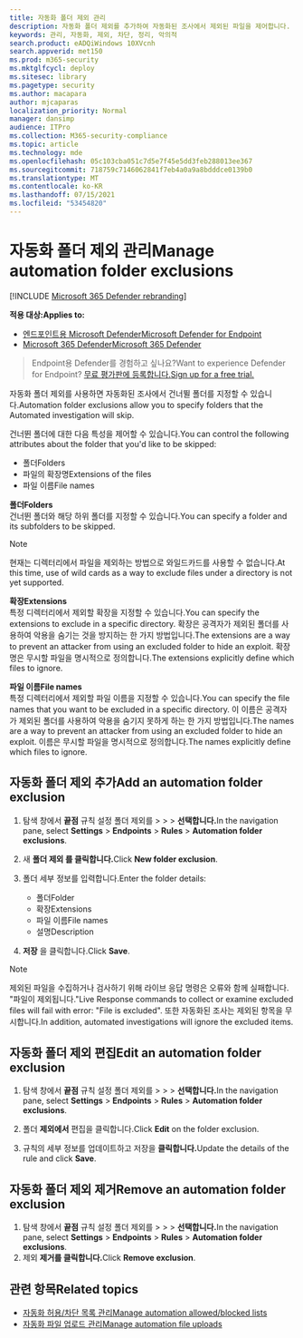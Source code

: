 ```yaml
---
title: 자동화 폴더 제외 관리
description: 자동화 폴더 제외를 추가하여 자동화된 조사에서 제외된 파일을 제어합니다.
keywords: 관리, 자동화, 제외, 차단, 정리, 악의적
search.product: eADQiWindows 10XVcnh
search.appverid: met150
ms.prod: m365-security
ms.mktglfcycl: deploy
ms.sitesec: library
ms.pagetype: security
ms.author: macapara
author: mjcaparas
localization_priority: Normal
manager: dansimp
audience: ITPro
ms.collection: M365-security-compliance
ms.topic: article
ms.technology: mde
ms.openlocfilehash: 05c103cba051c7d5e7f45e5dd3feb288013ee367
ms.sourcegitcommit: 718759c7146062841f7eb4a0a9a8bdddce0139b0
ms.translationtype: MT
ms.contentlocale: ko-KR
ms.lasthandoff: 07/15/2021
ms.locfileid: "53454820"
---
```

# <a name="manage-automation-folder-exclusions"></a><span data-ttu-id="5e9a7-104">자동화 폴더 제외 관리</span><span class="sxs-lookup"><span data-stu-id="5e9a7-104">Manage automation folder exclusions</span></span> 

[!INCLUDE [Microsoft 365 Defender rebranding](../../includes/microsoft-defender.md)]


<span data-ttu-id="5e9a7-105">**적용 대상:**</span><span class="sxs-lookup"><span data-stu-id="5e9a7-105">**Applies to:**</span></span>
- [<span data-ttu-id="5e9a7-106">엔드포인트용 Microsoft Defender</span><span class="sxs-lookup"><span data-stu-id="5e9a7-106">Microsoft Defender for Endpoint</span></span>](https://go.microsoft.com/fwlink/p/?linkid=2154037)
- [<span data-ttu-id="5e9a7-107">Microsoft 365 Defender</span><span class="sxs-lookup"><span data-stu-id="5e9a7-107">Microsoft 365 Defender</span></span>](https://go.microsoft.com/fwlink/?linkid=2118804)

><span data-ttu-id="5e9a7-108">Endpoint용 Defender를 경험하고 싶나요?</span><span class="sxs-lookup"><span data-stu-id="5e9a7-108">Want to experience Defender for Endpoint?</span></span> [<span data-ttu-id="5e9a7-109">무료 평가판에 등록합니다.</span><span class="sxs-lookup"><span data-stu-id="5e9a7-109">Sign up for a free trial.</span></span>](https://www.microsoft.com/microsoft-365/windows/microsoft-defender-atp?ocid=docs-wdatp-automationexclusionfolder-abovefoldlink)

<span data-ttu-id="5e9a7-110">자동화 폴더 제외를 사용하면 자동화된 조사에서 건너뛸 폴더를 지정할 수 있습니다.</span><span class="sxs-lookup"><span data-stu-id="5e9a7-110">Automation folder exclusions allow you to specify folders that the Automated investigation will skip.</span></span> 

<span data-ttu-id="5e9a7-111">건너뛴 폴더에 대한 다음 특성을 제어할 수 있습니다.</span><span class="sxs-lookup"><span data-stu-id="5e9a7-111">You can control the following attributes about the folder that you'd like to be skipped:</span></span>
- <span data-ttu-id="5e9a7-112">폴더</span><span class="sxs-lookup"><span data-stu-id="5e9a7-112">Folders</span></span> 
- <span data-ttu-id="5e9a7-113">파일의 확장명</span><span class="sxs-lookup"><span data-stu-id="5e9a7-113">Extensions of the files</span></span>
- <span data-ttu-id="5e9a7-114">파일 이름</span><span class="sxs-lookup"><span data-stu-id="5e9a7-114">File names</span></span>


<span data-ttu-id="5e9a7-115">**폴더**</span><span class="sxs-lookup"><span data-stu-id="5e9a7-115">**Folders**</span></span><br>
<span data-ttu-id="5e9a7-116">건너뛴 폴더와 해당 하위 폴더를 지정할 수 있습니다.</span><span class="sxs-lookup"><span data-stu-id="5e9a7-116">You can specify a folder and its subfolders to be skipped.</span></span> 


>[!NOTE]
><span data-ttu-id="5e9a7-117">현재는 디렉터리에서 파일을 제외하는 방법으로 와일드카드를 사용할 수 없습니다.</span><span class="sxs-lookup"><span data-stu-id="5e9a7-117">At this time, use of wild cards as a way to exclude files under a directory is not yet supported.</span></span> 


<span data-ttu-id="5e9a7-118">**확장**</span><span class="sxs-lookup"><span data-stu-id="5e9a7-118">**Extensions**</span></span><br>
<span data-ttu-id="5e9a7-119">특정 디렉터리에서 제외할 확장을 지정할 수 있습니다.</span><span class="sxs-lookup"><span data-stu-id="5e9a7-119">You can specify the extensions to exclude in a specific directory.</span></span> <span data-ttu-id="5e9a7-120">확장은 공격자가 제외된 폴더를 사용하여 악용을 숨기는 것을 방지하는 한 가지 방법입니다.</span><span class="sxs-lookup"><span data-stu-id="5e9a7-120">The extensions are a way to prevent an attacker from using an excluded folder to hide an exploit.</span></span> <span data-ttu-id="5e9a7-121">확장명은 무시할 파일을 명시적으로 정의합니다.</span><span class="sxs-lookup"><span data-stu-id="5e9a7-121">The extensions explicitly define which files to ignore.</span></span> 

<span data-ttu-id="5e9a7-122">**파일 이름**</span><span class="sxs-lookup"><span data-stu-id="5e9a7-122">**File names**</span></span><br>
<span data-ttu-id="5e9a7-123">특정 디렉터리에서 제외할 파일 이름을 지정할 수 있습니다.</span><span class="sxs-lookup"><span data-stu-id="5e9a7-123">You can specify the file names that you want to be excluded in a specific directory.</span></span> <span data-ttu-id="5e9a7-124">이 이름은 공격자가 제외된 폴더를 사용하여 악용을 숨기지 못하게 하는 한 가지 방법입니다.</span><span class="sxs-lookup"><span data-stu-id="5e9a7-124">The names are a way to prevent an attacker from using an excluded folder to hide an exploit.</span></span> <span data-ttu-id="5e9a7-125">이름은 무시할 파일을 명시적으로 정의합니다.</span><span class="sxs-lookup"><span data-stu-id="5e9a7-125">The names explicitly define which files to ignore.</span></span> 



## <a name="add-an-automation-folder-exclusion"></a><span data-ttu-id="5e9a7-126">자동화 폴더 제외 추가</span><span class="sxs-lookup"><span data-stu-id="5e9a7-126">Add an automation folder exclusion</span></span>
1. <span data-ttu-id="5e9a7-127">탐색 창에서 **끝점** 규칙 설정 폴더 제외를  >    >    >  **선택합니다.**</span><span class="sxs-lookup"><span data-stu-id="5e9a7-127">In the navigation pane, select **Settings** > **Endpoints** > **Rules** > **Automation folder exclusions**.</span></span>  

2. <span data-ttu-id="5e9a7-128">새 **폴더 제외 를 클릭합니다.**</span><span class="sxs-lookup"><span data-stu-id="5e9a7-128">Click **New folder exclusion**.</span></span>  

3. <span data-ttu-id="5e9a7-129">폴더 세부 정보를 입력합니다.</span><span class="sxs-lookup"><span data-stu-id="5e9a7-129">Enter the folder details:</span></span>

    - <span data-ttu-id="5e9a7-130">폴더</span><span class="sxs-lookup"><span data-stu-id="5e9a7-130">Folder</span></span>
    - <span data-ttu-id="5e9a7-131">확장</span><span class="sxs-lookup"><span data-stu-id="5e9a7-131">Extensions</span></span>
    - <span data-ttu-id="5e9a7-132">파일 이름</span><span class="sxs-lookup"><span data-stu-id="5e9a7-132">File names</span></span>
    - <span data-ttu-id="5e9a7-133">설명</span><span class="sxs-lookup"><span data-stu-id="5e9a7-133">Description</span></span>

4. <span data-ttu-id="5e9a7-134">**저장** 을 클릭합니다.</span><span class="sxs-lookup"><span data-stu-id="5e9a7-134">Click **Save**.</span></span>

>[!NOTE]
> <span data-ttu-id="5e9a7-135">제외된 파일을 수집하거나 검사하기 위해 라이브 응답 명령은 오류와 함께 실패합니다. "파일이 제외됩니다."</span><span class="sxs-lookup"><span data-stu-id="5e9a7-135">Live Response commands to collect or examine excluded files will fail with error: "File is excluded".</span></span> <span data-ttu-id="5e9a7-136">또한 자동화된 조사는 제외된 항목을 무시합니다.</span><span class="sxs-lookup"><span data-stu-id="5e9a7-136">In addition, automated investigations will ignore the excluded items.</span></span>

## <a name="edit-an-automation-folder-exclusion"></a><span data-ttu-id="5e9a7-137">자동화 폴더 제외 편집</span><span class="sxs-lookup"><span data-stu-id="5e9a7-137">Edit an automation folder exclusion</span></span> 
1. <span data-ttu-id="5e9a7-138">탐색 창에서 **끝점** 규칙 설정 폴더 제외를  >    >    >  **선택합니다.**</span><span class="sxs-lookup"><span data-stu-id="5e9a7-138">In the navigation pane, select **Settings** > **Endpoints** > **Rules** > **Automation folder exclusions**.</span></span> 

2. <span data-ttu-id="5e9a7-139">폴더 **제외에서** 편집을 클릭합니다.</span><span class="sxs-lookup"><span data-stu-id="5e9a7-139">Click **Edit** on the folder exclusion.</span></span>  

3. <span data-ttu-id="5e9a7-140">규칙의 세부 정보를 업데이트하고 저장을 **클릭합니다.**</span><span class="sxs-lookup"><span data-stu-id="5e9a7-140">Update the details of the rule and click **Save**.</span></span>

## <a name="remove-an-automation-folder-exclusion"></a><span data-ttu-id="5e9a7-141">자동화 폴더 제외 제거</span><span class="sxs-lookup"><span data-stu-id="5e9a7-141">Remove an automation folder exclusion</span></span> 
1. <span data-ttu-id="5e9a7-142">탐색 창에서 **끝점** 규칙 설정 폴더 제외를  >    >    >  **선택합니다.**</span><span class="sxs-lookup"><span data-stu-id="5e9a7-142">In the navigation pane, select **Settings** > **Endpoints** > **Rules** > **Automation folder exclusions**.</span></span>  
2. <span data-ttu-id="5e9a7-143">제외 **제거를 클릭합니다.**</span><span class="sxs-lookup"><span data-stu-id="5e9a7-143">Click **Remove exclusion**.</span></span> 


## <a name="related-topics"></a><span data-ttu-id="5e9a7-144">관련 항목</span><span class="sxs-lookup"><span data-stu-id="5e9a7-144">Related topics</span></span>
- [<span data-ttu-id="5e9a7-145">자동화 허용/차단 목록 관리</span><span class="sxs-lookup"><span data-stu-id="5e9a7-145">Manage automation allowed/blocked lists</span></span>](manage-indicators.md)
- [<span data-ttu-id="5e9a7-146">자동화 파일 업로드 관리</span><span class="sxs-lookup"><span data-stu-id="5e9a7-146">Manage automation file uploads</span></span>](manage-automation-file-uploads.md)
